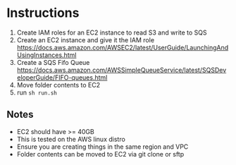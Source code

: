 # Instructions
1. Create IAM roles for an EC2 instance to read S3 and write to SQS
2. Create an EC2 instance and give it the IAM role https://docs.aws.amazon.com/AWSEC2/latest/UserGuide/LaunchingAndUsingInstances.html
3. Create a SQS Fifo Queue https://docs.aws.amazon.com/AWSSimpleQueueService/latest/SQSDeveloperGuide/FIFO-queues.html
4. Move folder contents to EC2
5. run ```sh run.sh```

## Notes
 - EC2 should have >= 40GB
 - This is tested on the AWS linux distro
 - Ensure you are creating things in the same region and VPC
 - Folder contents can be moved to EC2 via git clone or sftp